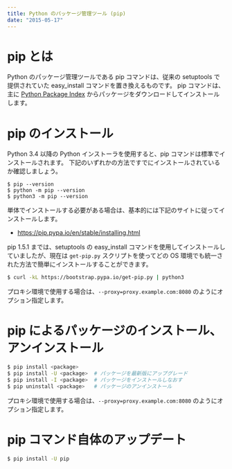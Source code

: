 ```yaml
---
title: Python のパッケージ管理ツール (pip)
date: "2015-05-17"
---
```


pip とは
====

Python のパッケージ管理ツールである pip コマンドは、従来の setuptools で提供されていた easy_install コマンドを置き換えるものです。
pip コマンドは、主に [Python Package Index](https://pypi.python.org/pypi) からパッケージをダウンロードしてインストールします。

pip のインストール
====

Python 3.4 以降の Python インストーラを使用すると、pip コマンドは標準でインストールされます。
下記のいずれかの方法ですでにインストールされているか確認しましょう。

```
$ pip --version
$ python -m pip --version
$ python3 -m pip --version
```

単体でインストールする必要がある場合は、基本的には下記のサイトに従ってインストールします。

* https://pip.pypa.io/en/stable/installing.html

pip 1.5.1 までは、setuptools の easy_install コマンドを使用してインストールしていましたが、現在は ```get-pip.py``` スクリプトを使ってどの OS 環境でも統一された方法で簡単にインストールすることができます。

```sh
$ curl -kL https://bootstrap.pypa.io/get-pip.py | python3
```

プロキシ環境で使用する場合は、```--proxy=proxy.example.com:8080``` のようにオプション指定します。


pip によるパッケージのインストール、アンインストール
====

```sh
$ pip install <package>
$ pip install -U <package>  # パッケージを最新版にアップグレード
$ pip install -I <package>  # パッケージをインストールしなおす
$ pip uninstall <package>   # パッケージのアンインストール
```

プロキシ環境で使用する場合は、```--proxy=proxy.example.com:8080``` のようにオプション指定します。

pip コマンド自体のアップデート
====

```sh
$ pip install -U pip
```
